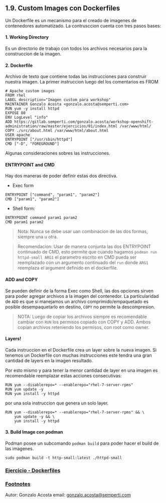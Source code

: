 ## 1.9. Custom Images con Dockerfiles<a name="1.9"></a>

Un Dockerfile es un mecanismo para el creado de imagenes de contenedores automatizado. La contrusccion cuenta con tres pasos bases:

#### 1. Working Directory
Es un directorio de trabajo con todos los archivos necesarios para la construccion de la imagen.

#### 2. Dockerfile
Archivo de texto que contiene todas las instrucciones para construir nuestra imagen. La primer instruccion luego del los comentarios es FROM

```
# Apache custom images
FROM rhel
LABEL description="Imagen custom para workshop"
MAINTAINER Gonzalo Acosta <gonzalo.acosta@semperti.com>
RUN yum -y install httpd
EXPOSE 80
ENV LogLevel "info"
ADD https://gitlab.semperti.com/gonzalo.acosta/workshop-openshift-administration/raw/master/ejercicios/01/index.html /var/www/html/
COPY ./src/about.html /var/www/html/about.html
USER apache
ENTRYPOINT ["/usr/sbin/httpd"]
CMD ["-D", "FOREGROUND"]
```
Algunas consideraciones sobres las instrucciones.

#### ENTRYPOINT and CMD
Hay dos maneras de poder definir estas dos directiva.

- Exec form
```
ENTRYPOINT ["command", "param1", "param2"]
CMD ["param1", "param2"]
```
- Shell form:
```
ENTRYPOINT command param1 param2
CMD param1 param2
```

> Nota: Nunca se debe usar uan combinacion de las dos formas, siempre una u otra.

> Recomendacion: Usar de manera conjunta las dos ENTRYPOINT continuado de CMD, esto permite que cuando hagamos `podman run httpd-small ARG1` el parametro escrito en CMD pueda ser reemplazado con un argumento continuado del `run` donde `ARG1` reemplaza el argument definido en el dockerfile.

#### ADD and COPY
Se pueden definir de la forma Exec como Shell, las dos opciones sirven para poder agregar archivos a la imagen del contenedor. La particularidad de `ADD` es que si manejamos un archivo comprimido/empaquetado es posible desempaquetarlo en destino, `COPY` no permite la descompresion.

> NOTA: Luego de copiar los archivos siempre es recomendable cambiar con `RUN` los permisos copiado con COPY y ADD. Ambos copian archivos reteniendo los permisos, con root como owner.

#### Layers!

Cada instruccion en el Dockerfile crea un layer sobre la nueva imagen. Si tenemos un Dockerfile con muchas instrucciones este tendra una gran cantidad de layers en la imagen resultado. 

Por esto mismo y para tener la menor cantidad de layer en una imagen es recomendable reemplazar estas acciones consecutivas:

```
RUN yum --disablerepo=* --enablerepo="rhel-7-server-rpms"
RUN yum update -y
RUN yum install -y httpd
```

por una sola instruccion que genera un solo layer.
```
RUN yum --disablerepo=* --enablerepo="rhel-7-server-rpms" && \
    yum update -y && \
    yum install -y httpd
```
#### 3. Build Image con podman
Podman posee un subcomando `podman build` para poder hacer el build de las imagenes.

```
sudo podman build -t http-small:latest ./httpd-small
```
### [Ejercicio - Dockerfiles ](#ejercicios/01/README.md)

### [Footnotes](https://semperti.com)

Autor: Gonzalo Acosta
email: gonzalo.acosta@semperti.com
